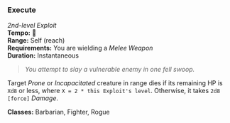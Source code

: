 ### Execute
*2nd-level Exploit*  
**Tempo:** 🔺  
**Range:** Self (reach)  
**Requirements:** You are wielding a *Melee Weapon*  
**Duration:** Instantaneous  

> *You attempt to slay a vulnerable enemy in one fell swoop.*

Target *Prone* or *Incapacitated* creature in range dies if its remaining HP is `Xd8` or less, where `X = 2 * this Exploit's level`. Otherwise, it takes `2d8 [force]` *Damage*.

**Classes:** Barbarian, Fighter, Rogue
